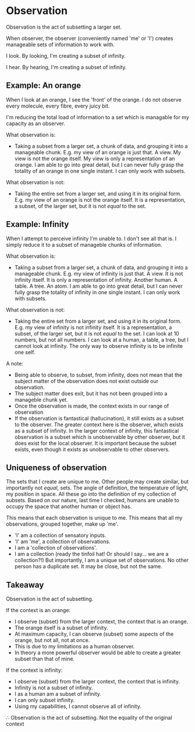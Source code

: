 # Observation

Observation is the act of subsetting a larger set.

When observer, the observer (conveniently named 'me' or 'I') creates manageable sets of information to work with. 

I look. By looking, I'm creating a subset of infinity.

I hear. By hearing, I'm creating a subset of infinity.
 
## Example: An orange

When I look at an orange, I see the 'front' of the orange. I do not observe every molecule, every fibre, every juicy bit.

I'm reducing the total load of information to a set which is managable for my capacity as an observer.


What observation is:
* Taking a subset from a larger set, a chunk of data, and grouping it into a manageable chunk. E.g. my view of an orange is just that. A view. My view is not the orange itself. My view is only a representation of an orange. I am able to go into great detail, but I can never fully grasp the totality of an orange in one single instant. I can only work with subsets.

What observation is not:
* Taking the entire set from a larger set, and using it in its original form. E.g. my view of an orange is not the orange itself. It is a representation, a subset, of the larger set, but it is not _equal_ to the set.

## Example: Infinity

When I attempt to perceive infinity I'm unable to. I don't see all that is. I simply reduce it to a subset of manageble chunks of information.

What observation is:
* Taking a subset from a larger set, a chunk of data, and grouping it into a manageable chunk. E.g. my view of infinity is just that. A view. It is not infinity itself. It is only a representation of infinity. Another human. A table. A tree. An atom. I am able to go into great detail, but I can never fully grasp the totality of infinity in one single instant. I can only work with subsets.

What observation is not:
* Taking the entire set from a larger set, and using it in its original form. E.g. my view of infinity is not infinity itself. It is a representation, a subset, of the larger set, but it is not _equal_ to the set. I can look at 10 numbers, but not all numbers. I can look at a human, a table, a tree, but I cannot look at infinity. The only way to observe infinity is to be infinite one self.

A note:
* Being able to observe, to subset, from infinity, does not mean that the subject matter of the observation does not exist outside our observation.
* The subject matter does exit, but it has not been grouped into a manageble chunk yet.
* Once the observation is made, the context exists in our range of observation
* If the observation is fantastical (hallucination), it still exists as a subset to the observer. The greater context here is the observer, which exists as a subset of infinity. In the larger context of infinity, this fantastical observation is a subset which is unobservable by other observer, but it does exist for the local observer. It is important because the subset exists, even though it exists as unobservable to other observers.

## Uniqueness of observation

The sets that I create are unique to me. Other people may create similar, but importantly not _equal_, sets. The angle of definition, the temperature of light, my position in space. All these go into the definition of my collection of subsets. Based on our nature, last time I checked, humans are unable to occupy the space that another human or object has.

This means that each observation is unique to me. This means that all my observations, grouped together, make up 'me'. 

* 'I' am a collection of sensatory inputs.
* 'I' am 'me', a collection of observations. 
* I am a 'collection of observations'. 
* I am a collection (ready the tinfoil hat! Or should I say... we are a collection?!)
But importantly, I am a unique set of observations. No other person has a duplicate set. It may be close, but not the same.

## Takeaway

Observation is the act of subsetting.

If the context is an orange:

* I observe (subset) from the larger context, the context that is an orange. 
* The orange itself is a subset of infinity.
* At maximum capacity, I can observe (subset) some aspects of the orange, but not all, not at once.
* This is due to my limitations as a human observer.
* In theory a more powerful observer would be able to create a greater subset than that of mine.

If the context is infinity:

* I observe (subset) from the larger context, the context that is infinity. 
* Infinity is not a subset of infinity.
* I as a human am a subset of infinity.
* I can only subset infinity. 
* Using my capabilities, I cannot observe all of infinity.

&#8756; Observation is the act of subsetting. Not the equality of the original context
 
